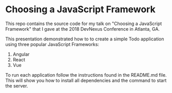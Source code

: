 # Choosing a JavaScript Framework

This repo contains the source code for my talk on "Choosing a JavaScript 
Framework" that I gave at the 2018 DevNexus Conference in Atlanta, GA.

This presentation demonstrated how to to create a simple Todo application 
using three popular JavaScript Frameworks:
1) Angular
2) React
3) Vue

To run each application follow the instructions found in the README.md file. 
This will show you how to install all dependencies and the command to start 
the server. 
